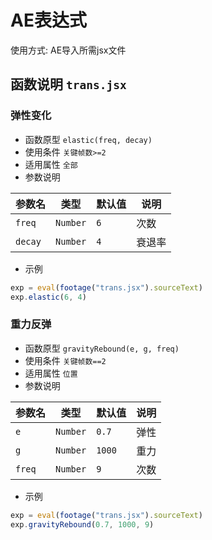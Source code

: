 # AE表达式

使用方式: AE导入所需jsx文件


## 函数说明 `trans.jsx`
### 弹性变化
- 函数原型 `elastic(freq, decay)`
- 使用条件 `关键帧数>=2`
- 适用属性 `全部`
- 参数说明

| 参数名 | 类型 | 默认值 | 说明 |
| ---- | ---- | ---- | ---- |
| `freq` | `Number` | `6`| 次数 |
| `decay` | `Number` | `4`| 衰退率 |

- 示例

```js
exp = eval(footage("trans.jsx").sourceText)
exp.elastic(6, 4)
```

### 重力反弹
- 函数原型 `gravityRebound(e, g, freq)`
- 使用条件 `关键帧数==2`
- 适用属性 `位置`
- 参数说明

| 参数名 | 类型 | 默认值 | 说明 |
| ---- | ---- | ---- | ---- |
| `e` | `Number` | `0.7`| 弹性 |
| `g` | `Number` | `1000`| 重力 |
| `freq` | `Number` | `9`| 次数 |

- 示例

```js
exp = eval(footage("trans.jsx").sourceText)
exp.gravityRebound(0.7, 1000, 9)
```
